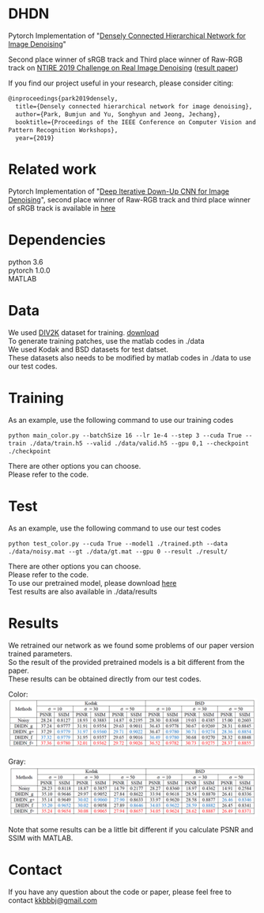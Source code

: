 # DHDN
Pytorch Implementation of "[Densely Connected Hierarchical Network for Image Denoising](http://openaccess.thecvf.com/content_CVPRW_2019/papers/NTIRE/Park_Densely_Connected_Hierarchical_Network_for_Image_Denoising_CVPRW_2019_paper.pdf)"

Second place winner of sRGB track and Third place winner of Raw-RGB track on [NTIRE 2019 Challenge on Real Image Denoising](http://www.vision.ee.ethz.ch/ntire19/) ([result paper](http://openaccess.thecvf.com/content_CVPRW_2019/papers/NTIRE/Abdelhamed_NTIRE_2019_Challenge_on_Real_Image_Denoising_Methods_and_Results_CVPRW_2019_paper.pdf))

If you find our project useful in your research, please consider citing:

```
@inproceedings{park2019densely,
  title={Densely connected hierarchical network for image denoising},
  author={Park, Bumjun and Yu, Songhyun and Jeong, Jechang},
  booktitle={Proceedings of the IEEE Conference on Computer Vision and Pattern Recognition Workshops},
  year={2019}
```

# Related work
Pytorch Implementation of "[Deep Iterative Down-Up CNN for Image Denoising](http://openaccess.thecvf.com/content_CVPRW_2019/papers/NTIRE/Yu_Deep_Iterative_Down-Up_CNN_for_Image_Denoising_CVPRW_2019_paper.pdf)", second place winner of Raw-RGB track and third place winner of sRGB track is available in [here](https://github.com/SonghyunYu/DIDN)

# Dependencies
python 3.6    
pytorch 1.0.0    
MATLAB

# Data
We used [DIV2K](http://www.vision.ee.ethz.ch/~timofter/publications/Agustsson-CVPRW-2017.pdf) dataset for training. [download](https://data.vision.ee.ethz.ch/cvl/DIV2K/)    
To generate training patches, use the matlab codes in ./data    
We used Kodak and BSD datasets for test datset.    
These datasets also needs to be modified by matlab codes in ./data to use our test codes.

# Training
As an example, use the following command to use our training codes
```
python main_color.py --batchSize 16 --lr 1e-4 --step 3 --cuda True --train ./data/train.h5 --valid ./data/valid.h5 --gpu 0,1 --checkpoint ./checkpoint
```
There are other options you can choose.    
Please refer to the code.  

# Test
As an example, use the following command to use our test codes
```
python test_color.py --cuda True --model1 ./trained.pth --data ./data/noisy.mat --gt ./data/gt.mat --gpu 0 --result ./result/
```
There are other options you can choose.    
Please refer to the code.    
To use our pretrained model, please download [here](https://drive.google.com/open?id=1RUQuCCcPmvdfY2N6feBGPywJsWx-bRZa)    
Test results are also available in ./data/results

# Results
We retrained our network as we found some problems of our paper version trained parameters.    
So the result of the provided pretrained models is a bit different from the paper.    
These results can be obtained directly from our test codes.    

Color:    
![color](./data/results/color.png)

Gray:    
![gray](./data/results/gray.png)

Note that some results can be a little bit different if you calculate PSNR and SSIM with MATLAB.

# Contact
If you have any question about the code or paper, please feel free to contact kkbbbj@gmail.com

